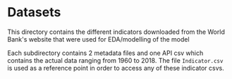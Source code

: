 # Datasets

This directory contains the different indicators downloaded from the World Bank's website that were used for EDA/modelling of the model

Each subdirectory contains 2 metadata files and one API csv which contains the actual data ranging from 1960 to 2018. 
The file ```Indicator.csv``` is used as a reference point in order to access any of these indicator csvs.
